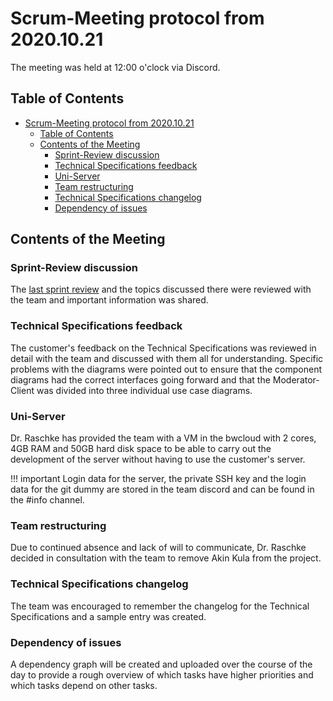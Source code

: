 # Scrum-Meeting protocol from 2020.10.21

The meeting was held at 12:00 o'clock via Discord.

## Table of Contents

- [Scrum-Meeting protocol from 2020.10.21](#scrum-meeting-protocol-from-20201021)
  - [Table of Contents](#table-of-contents)
  - [Contents of the Meeting](#contents-of-the-meeting)
    - [Sprint-Review discussion](#sprint-review-discussion)
    - [Technical Specifications feedback](#technical-specifications-feedback)
    - [Uni-Server](#uni-server)
    - [Team restructuring](#team-restructuring)
    - [Technical Specifications changelog](#technical-specifications-changelog)
    - [Dependency of issues](#dependency-of-issues)


## Contents of the Meeting

### Sprint-Review discussion

The [last sprint review](/sprint-reviews/review_2020_10_20/) and the topics discussed there were reviewed with the team and important information was shared.

### Technical Specifications feedback

The customer's feedback on the Technical Specifications was reviewed in detail with the team and discussed with them all for understanding. Specific problems with the diagrams were pointed out to ensure that the component diagrams had the correct interfaces going forward and that the Moderator-Client was divided into three individual use case diagrams.

### Uni-Server

Dr. Raschke has provided the team with a VM in the bwcloud with 2 cores, 4GB RAM and 50GB hard disk space to be able to carry out the development of the server without having to use the customer's server.

!!! important
    Login data for the server, the private SSH key and the login data for the git dummy are stored in the team discord and can be found in the #info channel.

### Team restructuring

Due to continued absence and lack of will to communicate, Dr. Raschke decided in consultation with the team to remove Akin Kula from the project.

### Technical Specifications changelog

The team was encouraged to remember the changelog for the Technical Specifications and a sample entry was created.

### Dependency of issues 

A dependency graph will be created and uploaded over the course of the day to provide a rough overview of which tasks have higher priorities and which tasks depend on other tasks.